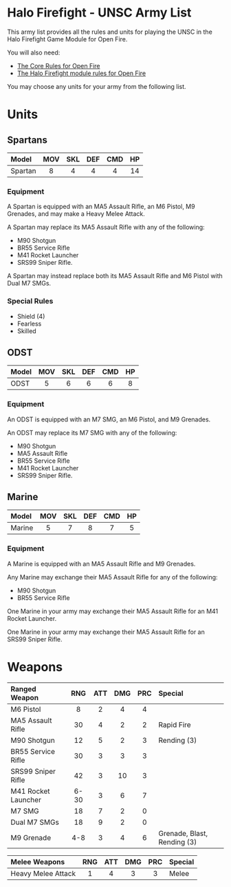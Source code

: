 Halo Firefight - UNSC Army List
===============================

This army list provides all the rules and units for playing the UNSC in the Halo Firefight Game Module for Open Fire.

You will also need:

- [The Core Rules for Open Fire](https://github.com/open-source-tabletop/openfire/blob/main/core-rules.md)
- [The Halo Firefight module rules for Open Fire](https://github.com/open-source-tabletop/openfire-gm-halo/blob/main/halo-firefight-game-module.md)

You may choose any units for your army from the following list.

# Units

## Spartans

| Model   | MOV | SKL | DEF | CMD | HP  |
| :------ | :-: | :-: | :-: | :-: | :-: |
| Spartan |  8  |  4  |  4  |  4  | 14  |

### Equipment

A Spartan is equipped with an MA5 Assault Rifle, an M6 Pistol, M9 Grenades, and may make a Heavy Melee Attack.

A Spartan may replace its MA5 Assault Rifle with any of the following:

- M90 Shotgun
- BR55 Service Rifle
- M41 Rocket Launcher
- SRS99 Sniper Rifle.

A Spartan may instead replace both its MA5 Assault Rifle and M6 Pistol with Dual M7 SMGs.

### Special Rules

- Shield (4)
- Fearless
- Skilled

## ODST

| Model         | MOV | SKL | DEF | CMD | HP  |
| :------------ | :-: | :-: | :-: | :-: | :-: |
| ODST          | 5   | 6   | 6   | 6   | 8   |

### Equipment

An ODST is equipped with an M7 SMG, an M6 Pistol, and M9 Grenades.

An ODST may replace its M7 SMG with any of the following:

- M90 Shotgun
- MA5 Assault Rifle
- BR55 Service Rifle
- M41 Rocket Launcher
- SRS99 Sniper Rifle.

## Marine

| Model           | MOV | SKL | DEF | CMD | HP  |
| :-------------- | :-: | :-: | :-: | :-: | :-: |
| Marine          | 5   | 7   | 8   | 7   | 5   |

### Equipment

A Marine is equipped with an MA5 Assault Rifle and M9 Grenades.

Any Marine may exchange their MA5 Assault Rifle for any of the following:

- M90 Shotgun
- BR55 Service Rifle

One Marine in your army may exchange their MA5 Assault Rifle for an M41 Rocket Launcher.

One Marine in your army may exchange their MA5 Assault Rifle for an SRS99 Sniper Rifle.

# Weapons

| Ranged Weapon             | RNG  | ATT | DMG | PRC | Special                     |
| :------------------------ | :--: | :-: | :-: | :-: | :-------------------------- |
| M6 Pistol                 | 8    | 2   | 4   | 4   |                             |
| MA5 Assault Rifle         | 30   | 4   | 2   | 2   | Rapid Fire                  |
| M90 Shotgun               | 12   | 5   | 2   | 3   | Rending (3)                 |
| BR55 Service Rifle        | 30   | 3   | 3   | 3   |                             |
| SRS99 Sniper Rifle        | 42   | 3   | 10  | 3   |                             |
| M41 Rocket Launcher       | 6-30 | 3   | 6   | 7   |                             |
| M7 SMG                    | 18   | 7   | 2   | 0   |                             |
| Dual M7 SMGs              | 18   | 9   | 2   | 0   |                             |
| M9 Grenade                | 4-8  | 3   | 4   | 6   | Grenade, Blast, Rending (3) |

| Melee Weapons             | RNG  | ATT | DMG | PRC | Special                     |
| :------------------------ | :--: | :-: | :-: | :-: | :-------------------------- |
| Heavy Melee Attack        | 1    | 4   | 3   | 3   | Melee                       |
